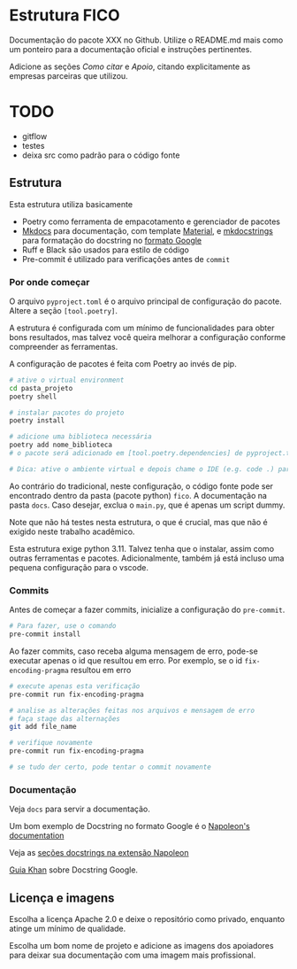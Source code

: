 # Estrutura FICO

Documentação do pacote XXX no Github.
Utilize o README.md mais como um ponteiro para a documentação oficial e instruções
pertinentes.

Adicione as seções *Como citar* e *Apoio*, citando explicitamente as empresas parceiras
que utilizou.

# TODO

- gitflow
- testes
- deixa src como padrão para o código fonte

## Estrutura

Esta estrutura utiliza basicamente

- Poetry como ferramenta de empacotamento e gerenciador de pacotes
- [Mkdocs](https://www.mkdocs.org/) para documentação, com template
  [Material](https://squidfunk.github.io/mkdocs-material/setup/), e
  [mkdocstrings](https://mkdocstrings.github.io/) para formatação do docstring no
  [formato Google](https://google.github.io/styleguide/pyguide.html)
- Ruff e Black são usados para estilo de código
- Pre-commit é utilizado para verificações antes de `commit`

### Por onde começar

O arquivo `pyproject.toml` é o arquivo principal de configuração do pacote. Altere a
seção `[tool.poetry]`.

A estrutura é configurada com um mínimo de funcionalidades para obter bons resultados,
mas talvez você queira melhorar a configuração conforme compreender as ferramentas.

A configuração de pacotes é feita com Poetry ao invés de pip.

```bash
# ative o virtual environment
cd pasta_projeto
poetry shell

# instalar pacotes do projeto
poetry install

# adicione uma biblioteca necessária
poetry add nome_biblioteca
# o pacote será adicionado em [tool.poetry.dependencies] de pyproject.toml

# Dica: ative o ambiente virtual e depois chame o IDE (e.g. code .) para o encontrar
```

Ao contrário do tradicional, neste configuração, o código fonte pode ser encontrado
dentro da pasta (pacote python) `fico`. A documentação na pasta `docs`. Caso desejar,
exclua o `main.py`, que é apenas um script dummy.

Note que não há testes nesta estrutura, o que é crucial, mas que não é exigido neste
trabalho acadêmico.

Esta estrutura exige python 3.11. Talvez tenha que o instalar, assim como outras
ferramentas e pacotes. Adicionalmente, também já está incluso uma pequena configuração
para o vscode.

### Commits

Antes de começar a fazer commits, inicialize a configuração do `pre-commit`.

```bash
# Para fazer, use o comando
pre-commit install
```

Ao fazer commits, caso receba alguma mensagem de erro, pode-se executar apenas o id que
resultou em erro.
Por exemplo, se o id `fix-encoding-pragma` resultou em erro

```bash
# execute apenas esta verificação
pre-commit run fix-encoding-pragma

# analise as alterações feitas nos arquivos e mensagem de erro
# faça stage das alternações
git add file_name

# verifique novamente
pre-commit run fix-encoding-pragma

# se tudo der certo, pode tentar o commit novamente
```

### Documentação

Veja `docs` para servir a documentação.

Um bom exemplo de Docstring no formato Google é o
[Napoleon's documentation](https://sphinxcontrib-napoleon.readthedocs.io/en/latest/example_google.html)

Veja as [seções docstrings na extensão Napoleon](https://www.sphinx-doc.org/en/master/usage/extensions/napoleon.html)

[Guia Khan](https://github.com/Khan/style-guides/blob/master/style/python.md#docstrings)
sobre Docstring Google.

## Licença e imagens

Escolha a licença Apache 2.0 e deixe o repositório como privado, enquanto atinge um
mínimo de qualidade.

Escolha um bom nome de projeto e adicione as imagens dos apoiadores para deixar sua
documentação com uma imagem mais profissional.
